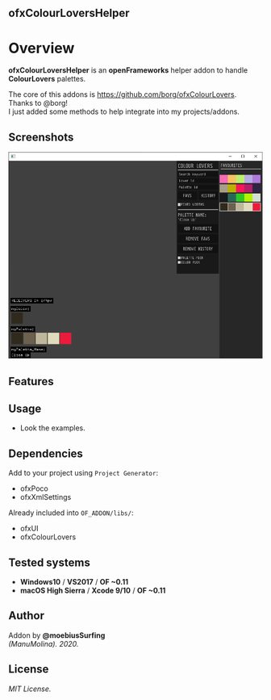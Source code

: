 ofxColourLoversHelper
------------------------------------

# Overview
**ofxColourLoversHelper** is an **openFrameworks** helper addon to handle **ColourLovers** palettes.
 
The core of this addons is https://github.com/borg/ofxColourLovers.  
Thanks to @borg!  
I just added some methods to help integrate into my projects/addons.

## Screenshots
![image](/readme_images/Capture.PNG?raw=true "image")  

## Features

## Usage
 - Look the examples.

## Dependencies
Add to your project using ```Project Generator```:  
* ofxPoco  
* ofxXmlSettings  

Already included into ```OF_ADDON/libs/```:  
* ofxUI  
* ofxColourLovers  

## Tested systems
- **Windows10** / **VS2017** / **OF ~0.11**
- **macOS High Sierra** / **Xcode 9/10** / **OF ~0.11**

## Author
Addon by **@moebiusSurfing**  
*(ManuMolina). 2020.*

## License
*MIT License.*